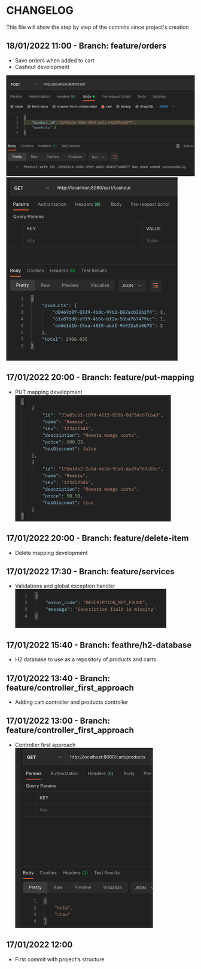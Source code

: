 
# CHANGELOG

This file will show the step by step of the commits since project's creation

## 18/01/2022 11:00 - Branch: feature/orders
- Save orders when added to cart
- Cashout development

![img_3.png](img_3.png)
![img_4.png](img_4.png)

## 17/01/2022 20:00 - Branch: feature/put-mapping
- PUT mapping development
![img_2.png](img_2.png)
  
## 17/01/2022 20:00 - Branch: feature/delete-item
- Delete mapping development

## 17/01/2022 17:30 - Branch: feature/services
- Validations and global exception handler
![img_1.png](img_1.png)

## 17/01/2022 15:40 - Branch: feathre/h2-database
- H2 database to use as a repository of products and carts.
  
## 17/01/2022 13:40 - Branch: feature/controller_first_approach
- Adding cart controller and products controller
  
## 17/01/2022 13:00 - Branch: feature/controller_first_approach
- Controller first approach
![img.png](img.png)

## 17/01/2022 12:00
- First commit with project's structure